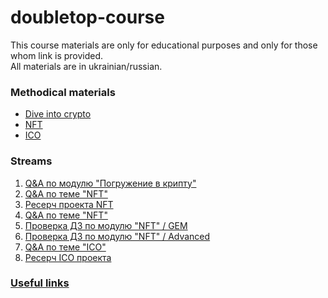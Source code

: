 # doubletop-course

This course materials are only for educational purposes and only for those whom link is provided.  
All materials are in ukrainian/russian.

### Methodical materials

- [Dive into crypto](dive-into-crypto/readme.md)
- [NFT](nft/readme.md)
- [ICO](ico/readme.md)


### Streams
1. [Q&A по модулю "Погружение в крипту"](https://www.youtube.com/watch?v=KjYt77dLUEE)
2. [Q&A по теме "NFT"](https://www.youtube.com/watch?v=0hBU2eZaJIc)
3. [Ресерч проекта NFT](https://www.youtube.com/watch?v=MMLMgkoYuKs)
4. [Q&A по теме "NFT"](https://www.youtube.com/watch?v=3E3gwyqDhNc)
5. [Проверка ДЗ по модулю "NFT" / GEM](https://www.youtube.com/watch?v=UyhNQM6HdRY)
6. [Проверка ДЗ по модулю "NFT" / Advanced](https://www.youtube.com/watch?v=9knLcRD8Nd4)
7. [Q&A по теме "ICO"](https://www.youtube.com/watch?v=Q1kQ9VDE-AI)
8. [Ресерч ICO проекта](https://www.youtube.com/watch?v=t3fdP5wN1l4)

### [Useful links](useful-links.md)
